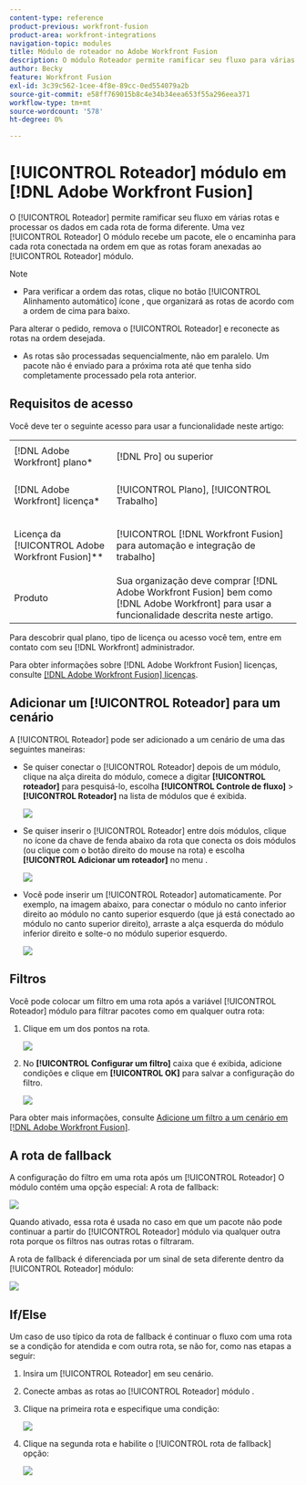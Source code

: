 ```yaml
---
content-type: reference
product-previous: workfront-fusion
product-area: workfront-integrations
navigation-topic: modules
title: Módulo de roteador no Adobe Workfront Fusion
description: O módulo Roteador permite ramificar seu fluxo para várias rotas e processar os dados em cada rota de forma diferente. Quando um módulo de Roteador recebe um pacote, ele o encaminha para cada rota conectada na ordem em que as rotas foram anexadas ao módulo de Roteador.
author: Becky
feature: Workfront Fusion
exl-id: 3c39c562-1cee-4f8e-89cc-0ed554079a2b
source-git-commit: e58ff769015b8c4e34b34eea653f55a296eea371
workflow-type: tm+mt
source-wordcount: '578'
ht-degree: 0%

---
```


# [!UICONTROL Roteador] módulo em [!DNL Adobe Workfront Fusion]

O [!UICONTROL Roteador] permite ramificar seu fluxo em várias rotas e processar os dados em cada rota de forma diferente. Uma vez [!UICONTROL Roteador] O módulo recebe um pacote, ele o encaminha para cada rota conectada na ordem em que as rotas foram anexadas ao [!UICONTROL Roteador] módulo.

>[!NOTE]
>
>* Para verificar a ordem das rotas, clique no botão [!UICONTROL Alinhamento automático] ícone , que organizará as rotas de acordo com a ordem de cima para baixo.
>
>  Para alterar o pedido, remova o [!UICONTROL Roteador] e reconecte as rotas na ordem desejada.
>
>* As rotas são processadas sequencialmente, não em paralelo. Um pacote não é enviado para a próxima rota até que tenha sido completamente processado pela rota anterior.
>




## Requisitos de acesso

Você deve ter o seguinte acesso para usar a funcionalidade neste artigo:

<table style="table-layout:auto">
 <col> 
 <col> 
 <tbody> 
  <tr> 
    <td role="rowheader">[!DNL Adobe Workfront] plano*</td> 
   <td> <p>[!DNL Pro] ou superior</p> </td> 
  </tr> 
  <tr data-mc-conditions=""> 
   <td role="rowheader">[!DNL Adobe Workfront] licença*</td> 
   <td> <p>[!UICONTROL Plano], [!UICONTROL Trabalho]</p> </td> 
  </tr> 
  <tr> 
   <td role="rowheader">Licença da [!UICONTROL Adobe Workfront Fusion]**</td> 
   <td> <p>[!UICONTROL [!DNL Workfront Fusion] para automação e integração de trabalho] </p>  </td> 
  </tr> 
  <tr> 
   <td role="rowheader">Produto</td> 
   <td>Sua organização deve comprar [!DNL Adobe Workfront Fusion] bem como [!DNL Adobe Workfront] para usar a funcionalidade descrita neste artigo.</td> 
  </tr> 
 </tbody> 
</table>

Para descobrir qual plano, tipo de licença ou acesso você tem, entre em contato com seu [!DNL Workfront] administrador.

Para obter informações sobre [!DNL Adobe Workfront Fusion] licenças, consulte [[!DNL Adobe Workfront Fusion] licenças](../../workfront-fusion/get-started/license-automation-vs-integration.md).

## Adicionar um [!UICONTROL Roteador] para um cenário

A [!UICONTROL Roteador] pode ser adicionado a um cenário de uma das seguintes maneiras:

* Se quiser conectar o [!UICONTROL Roteador] depois de um módulo, clique na alça direita do módulo, comece a digitar **[!UICONTROL roteador]** para pesquisá-lo, escolha **[!UICONTROL Controle de fluxo]** > **[!UICONTROL Roteador]** na lista de módulos que é exibida.

   ![](assets/connect-the-router-350x108.png)

* Se quiser inserir o [!UICONTROL Roteador] entre dois módulos, clique no ícone da chave de fenda abaixo da rota que conecta os dois módulos (ou clique com o botão direito do mouse na rota) e escolha **[!UICONTROL Adicionar um roteador]** no menu .

   ![](assets/insert-router-350x191.png)

* Você pode inserir um [!UICONTROL Roteador] automaticamente. Por exemplo, na imagem abaixo, para conectar o módulo no canto inferior direito ao módulo no canto superior esquerdo (que já está conectado ao módulo no canto superior direito), arraste a alça esquerda do módulo inferior direito e solte-o no módulo superior esquerdo.

   ![](assets/insert-router-automatically-350x379.png)

## Filtros

Você pode colocar um filtro em uma rota após a variável [!UICONTROL Roteador] módulo para filtrar pacotes como em qualquer outra rota:

1. Clique em um dos pontos na rota.

   ![](assets/router-click-a-dot-in-route-350x339.png)

1. No **[!UICONTROL Configurar um filtro]** caixa que é exibida, adicione condições e clique em **[!UICONTROL OK]** para salvar a configuração do filtro.

   ![](assets/set-up-a-filter-2-350x242.png)

Para obter mais informações, consulte [Adicione um filtro a um cenário em [!DNL Adobe Workfront Fusion]](../../workfront-fusion/scenarios/add-a-filter-to-a-scenario.md).

## A rota de fallback

A configuração do filtro em uma rota após um [!UICONTROL Roteador] O módulo contém uma opção especial: A rota de fallback:

![](assets/fallback-route-350x260.png)

Quando ativado, essa rota é usada no caso em que um pacote não pode continuar a partir do [!UICONTROL Roteador] módulo via qualquer outra rota porque os filtros nas outras rotas o filtraram.

A rota de fallback é diferenciada por um sinal de seta diferente dentro da [!UICONTROL Roteador] módulo:

![](assets/arrow-sign-in-router-module-350x361.png)

## If/Else

Um caso de uso típico da rota de fallback é continuar o fluxo com uma rota se a condição for atendida e com outra rota, se não for, como nas etapas a seguir:

1. Insira um [!UICONTROL Roteador] em seu cenário.
1. Conecte ambas as rotas ao [!UICONTROL Roteador] módulo .
1. Clique na primeira rota e especifique uma condição:

   ![](assets/set-up-a-filter-2-350x242.png)

1. Clique na segunda rota e habilite o [!UICONTROL rota de fallback] opção:

   ![](assets/enable-fallback-route-option-350x238.png)
